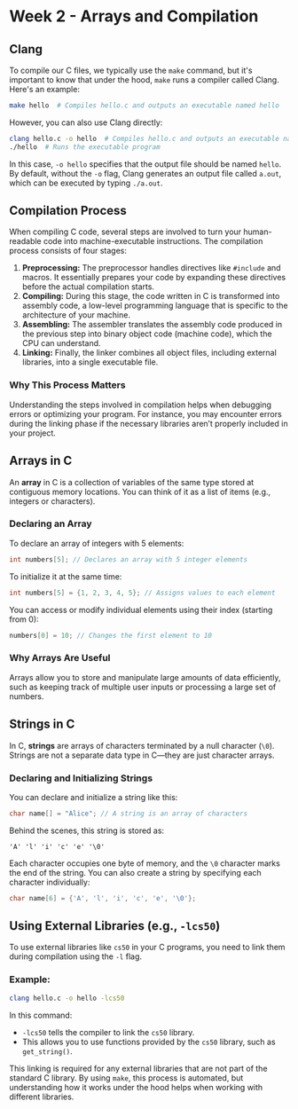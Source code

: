 # Week 2 - Arrays and Compilation

## Clang

To compile our C files, we typically use the `make` command, but it's important to know that under the hood, `make` runs a compiler called Clang. Here's an example:

```bash
make hello  # Compiles hello.c and outputs an executable named hello
```

However, you can also use Clang directly:

```bash
clang hello.c -o hello  # Compiles hello.c and outputs an executable named hello
./hello  # Runs the executable program
```

In this case, `-o hello` specifies that the output file should be named `hello`. By default, without the `-o` flag, Clang generates an output file called `a.out`, which can be executed by typing `./a.out`.

## Compilation Process

When compiling C code, several steps are involved to turn your human-readable code into machine-executable instructions. The compilation process consists of four stages:

1. **Preprocessing:** The preprocessor handles directives like `#include` and macros. It essentially prepares your code by expanding these directives before the actual compilation starts.
2. **Compiling:** During this stage, the code written in C is transformed into assembly code, a low-level programming language that is specific to the architecture of your machine.
3. **Assembling:** The assembler translates the assembly code produced in the previous step into binary object code (machine code), which the CPU can understand.
4. **Linking:** Finally, the linker combines all object files, including external libraries, into a single executable file.

### Why This Process Matters

Understanding the steps involved in compilation helps when debugging errors or optimizing your program. For instance, you may encounter errors during the linking phase if the necessary libraries aren’t properly included in your project.

## Arrays in C

An **array** in C is a collection of variables of the same type stored at contiguous memory locations. You can think of it as a list of items (e.g., integers or characters).

### Declaring an Array

To declare an array of integers with 5 elements:

```c
int numbers[5]; // Declares an array with 5 integer elements
```

To initialize it at the same time:

```c
int numbers[5] = {1, 2, 3, 4, 5}; // Assigns values to each element
```

You can access or modify individual elements using their index (starting from 0):

```c
numbers[0] = 10; // Changes the first element to 10
```

### Why Arrays Are Useful

Arrays allow you to store and manipulate large amounts of data efficiently, such as keeping track of multiple user inputs or processing a large set of numbers.

## Strings in C

In C, **strings** are arrays of characters terminated by a null character (`\0`). Strings are not a separate data type in C—they are just character arrays.

### Declaring and Initializing Strings

You can declare and initialize a string like this:

```c
char name[] = "Alice"; // A string is an array of characters
```

Behind the scenes, this string is stored as:

```
'A' 'l' 'i' 'c' 'e' '\0'
```

Each character occupies one byte of memory, and the `\0` character marks the end of the string. You can also create a string by specifying each character individually:

```c
char name[6] = {'A', 'l', 'i', 'c', 'e', '\0'};
```

## Using External Libraries (e.g., `-lcs50`)

To use external libraries like `cs50` in your C programs, you need to link them during compilation using the `-l` flag.

### Example:

```bash
clang hello.c -o hello -lcs50
```

In this command:

-   `-lcs50` tells the compiler to link the `cs50` library.
-   This allows you to use functions provided by the `cs50` library, such as `get_string()`.

This linking is required for any external libraries that are not part of the standard C library. By using `make`, this process is automated, but understanding how it works under the hood helps when working with different libraries.
